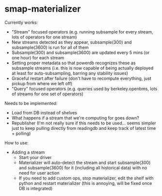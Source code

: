 smap-materializer
=================


Currently works:
* "Stream" focused operators (e.g. running subsample for every stream, lots of operators for one stream)
* New streams detected as they appear, subsample(300) and subsample(3600) is run for all of them
* Subsample(300) and subsample(3600) are updated every 5 mins (or one hour) for each stream
* Setting proper metadata so that powerdb recognizes these as subsample streams (i.e. this is now capable of being actually deployed at least for auto-subsampling, barring any stability issues)
* Graceful restart after failure (don't have to recompute everything, just pickup from where we left off)
* "Query" focused operators (e.g. queries used by berkeley.openbms, lots of streams for one set of operators)

Needs to be implemented:
* Load from DB instead of shelves
* What happens if a stream that we're computing for goes down?
* Republisher (I'm not really sure if this needs to be used... seems simpler just to keep pulling directly from readingdb and keep track of latest time + polling)


How to use:
* Adding a stream
    * Start your driver
    * Materializer will auto-detect the stream and start subsample(300) and subsample(3600) for it (including all historical data) with no need for user action
    * If you need to add custom ops, stop materializer, edit the shelf with python and restart materializer (this is annoying, will be fixed once DB is integrated)
